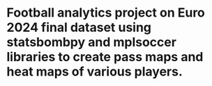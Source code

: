 # Football analytics project on Euro 2024 final dataset using statsbombpy and mplsoccer libraries to create pass maps and heat maps of various players.
